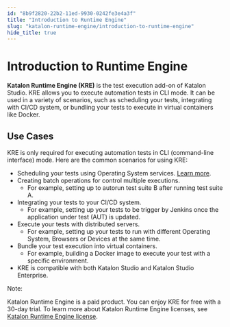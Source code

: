 ```yaml
---
id: "8b9f2820-22b2-11ed-9930-0242fe3e4a3f"
title: "Introduction to Runtime Engine"
slug: "katalon-runtime-engine/introduction-to-runtime-engine"
hide_title: true
---
```


# <a id="id" class="anchor_top_offset"/><a id="ariaid-title1" class="anchor_top_offset"/>Introduction to Runtime Engine

<p xmlns="http://www.w3.org/1999/xhtml" className="p"><strong className="ph b">Katalon Runtime Engine (KRE)</strong> is the test   execution add-on of Katalon Studio. KRE allows you to execute   automation tests in CLI mode. It can be used in a variety of   scenarios, such as scheduling your tests, integrating with CI/CD   system, or bundling your tests to execute in virtual containers   like Docker.</p> 

## <a id="id_1" class="anchor_top_offset"/>Use Cases

<p xmlns="http://www.w3.org/1999/xhtml" className="p">KRE is only required for executing automation tests in CLI   (command-line interface) mode. Here are the common scenarios for   using KRE:</p> 
<ul xmlns="http://www.w3.org/1999/xhtml" className="ul"><li className="li">Scheduling your tests using Operating System services. <a className="xref" href="/docs/katalon-testops/test-planning/schedules/schedule-test-runs#id_1">Learn       more</a>.</li><li className="li">Creating batch operations for control multiple executions.      <ul className="ul"><li className="li">For example, setting up to autorun test suite B after running         test suite A.</li></ul>   </li><li className="li">Integrating your tests to your CI/CD system.      <ul className="ul"><li className="li">For example, setting up your tests to be trigger by Jenkins         once the application under test (AUT) is updated.</li></ul>   </li><li className="li">Execute your tests with distributed servers.      <ul className="ul"><li className="li">For example, setting up your tests to run with different         Operating System, Browsers or Devices at the same time.</li></ul>   </li><li className="li">Bundle your test execution into virtual containers.      <ul className="ul"><li className="li">For example, building a Docker image to execute your test with         a specific environment.</li></ul>   </li><li className="li">KRE is compatible with both Katalon Studio and Katalon Studio     Enterprise.</li></ul> 
<div xmlns="http://www.w3.org/1999/xhtml" className="note note note_note"><span className="note__title">Note:</span> 
  <p className="p">Katalon Runtime Engine is a paid product. You can enjoy KRE for
    free with a 30-day trial. To learn more about Katalon Runtime
    Engine licenses, see <a className="xref" href="/docs/products-and-licenses/katalon-studio-enterprise-and-runtime-engine-licenses/license-overview">Katalon
      Runtime Engine license</a>.</p>
</div>
